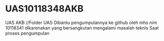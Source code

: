 # UAS10118348AKB
 UAS AKB
//Folder UAS Dibantu pengumpulannya ke github oleh mhs nim 10118341 dikarenakan yang bersangkutan mengalami masalah teknis
Saat proses pengumpulan
